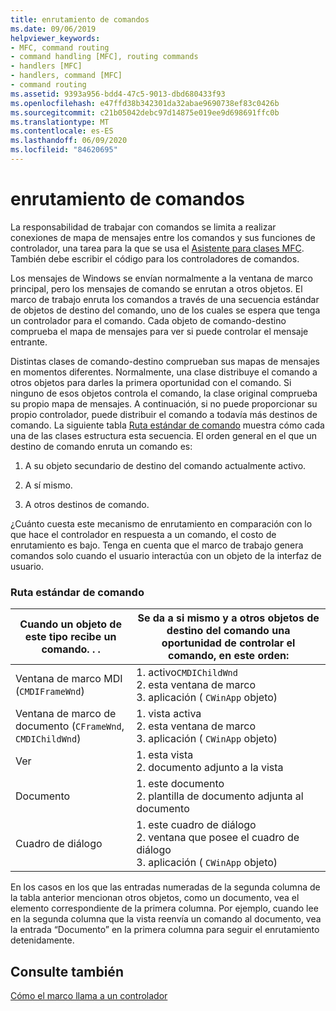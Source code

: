 ```yaml
---
title: enrutamiento de comandos
ms.date: 09/06/2019
helpviewer_keywords:
- MFC, command routing
- command handling [MFC], routing commands
- handlers [MFC]
- handlers, command [MFC]
- command routing
ms.assetid: 9393a956-bdd4-47c5-9013-dbd680433f93
ms.openlocfilehash: e47ffd38b342301da32abae9690738ef83c0426b
ms.sourcegitcommit: c21b05042debc97d14875e019ee9d698691ffc0b
ms.translationtype: MT
ms.contentlocale: es-ES
ms.lasthandoff: 06/09/2020
ms.locfileid: "84620695"
---
```

# <a name="command-routing"></a>enrutamiento de comandos

La responsabilidad de trabajar con comandos se limita a realizar conexiones de mapa de mensajes entre los comandos y sus funciones de controlador, una tarea para la que se usa el [Asistente para clases MFC](reference/mfc-class-wizard.md). También debe escribir el código para los controladores de comandos.

Los mensajes de Windows se envían normalmente a la ventana de marco principal, pero los mensajes de comando se enrutan a otros objetos. El marco de trabajo enruta los comandos a través de una secuencia estándar de objetos de destino del comando, uno de los cuales se espera que tenga un controlador para el comando. Cada objeto de comando-destino comprueba el mapa de mensajes para ver si puede controlar el mensaje entrante.

Distintas clases de comando-destino comprueban sus mapas de mensajes en momentos diferentes. Normalmente, una clase distribuye el comando a otros objetos para darles la primera oportunidad con el comando. Si ninguno de esos objetos controla el comando, la clase original comprueba su propio mapa de mensajes. A continuación, si no puede proporcionar su propio controlador, puede distribuir el comando a todavía más destinos de comando. La siguiente tabla [Ruta estándar de comando](#_core_standard_command_route) muestra cómo cada una de las clases estructura esta secuencia. El orden general en el que un destino de comando enruta un comando es:

1. A su objeto secundario de destino del comando actualmente activo.

1. A sí mismo.

1. A otros destinos de comando.

¿Cuánto cuesta este mecanismo de enrutamiento en comparación con lo que hace el controlador en respuesta a un comando, el costo de enrutamiento es bajo. Tenga en cuenta que el marco de trabajo genera comandos solo cuando el usuario interactúa con un objeto de la interfaz de usuario.

### <a name="standard-command-route"></a><a name="_core_standard_command_route"></a> Ruta estándar de comando

|Cuando un objeto de este tipo recibe un comando. . .|Se da a si mismo y a otros objetos de destino del comando una oportunidad de controlar el comando, en este orden:|
|----------------------------------------------------------|-----------------------------------------------------------------------------------------------------|
|Ventana de marco MDI (`CMDIFrameWnd`)|1. activo`CMDIChildWnd`<br />2. esta ventana de marco<br />3. aplicación ( `CWinApp` objeto)|
|Ventana de marco de documento (`CFrameWnd`, `CMDIChildWnd`)|1. vista activa<br />2. esta ventana de marco<br />3. aplicación ( `CWinApp` objeto)|
|Ver|1. esta vista<br />2. documento adjunto a la vista|
|Documento|1. este documento<br />2. plantilla de documento adjunta al documento|
|Cuadro de diálogo|1. este cuadro de diálogo<br />2. ventana que posee el cuadro de diálogo<br />3. aplicación ( `CWinApp` objeto)|

En los casos en los que las entradas numeradas de la segunda columna de la tabla anterior mencionan otros objetos, como un documento, vea el elemento correspondiente de la primera columna. Por ejemplo, cuando lee en la segunda columna que la vista reenvía un comando al documento, vea la entrada “Documento” en la primera columna para seguir el enrutamiento detenidamente.

## <a name="see-also"></a>Consulte también

[Cómo el marco llama a un controlador](how-the-framework-calls-a-handler.md)
